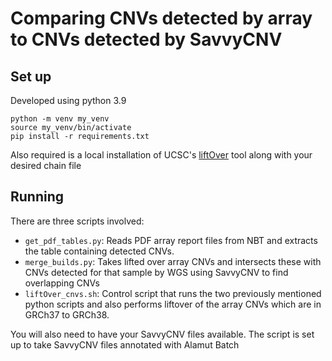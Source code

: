 # Comparing CNVs detected by array to CNVs detected by SavvyCNV

## Set up
Developed using python 3.9
```
python -m venv my_venv
source my_venv/bin/activate
pip install -r requirements.txt
```

Also required is a local installation of UCSC's [liftOver](https://genome.ucsc.edu/cgi-bin/hgLiftOver) tool along with your desired chain file

## Running
There are three scripts involved:
* `get_pdf_tables.py`: Reads PDF array report files from NBT and extracts the table containing detected CNVs.
* `merge_builds.py`: Takes lifted over array CNVs and intersects these with CNVs detected for that sample by WGS using SavvyCNV to find overlapping CNVs
* `liftOver_cnvs.sh`: Control script that runs the two previously mentioned python scripts and also performs liftover of the array CNVs which are in GRCh37 to GRCh38.

You will also need to have your SavvyCNV files available. The script is set up to take SavvyCNV files annotated with Alamut Batch

